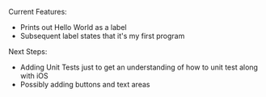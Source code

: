 Current Features:
- Prints out Hello World as a label
- Subsequent label states that it's my first program

Next Steps:
- Adding Unit Tests just to get an understanding of how to unit test along with iOS
- Possibly adding buttons and text areas
